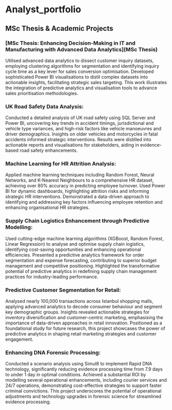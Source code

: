 # Analyst_portfolio

## MSc Thesis & Academic Projects
### [MSc Thesis: Enhancing Decision-Making in IT and Manufacturing with Advanced Data Analytics](MSc Thesis)
Utilised advanced data analytics to dissect customer inquiry datasets, employing clustering algorithms for segmentation 
and identifying inquiry cycle time as a key lever for sales conversion optimisation. Developed sophisticated Power BI 
visualisations to distil complex datasets into actionable insights, facilitating strategic sales targeting. This work 
illustrates the integration of predictive analytics and visualisation tools to advance sales prioritisation methodologies. 

### UK Road Safety Data Analysis:
Conducted a detailed analysis of UK road safety using SQL Server and Power BI, uncovering key trends in accident timings, jurisdictional and vehicle type variances, and high-risk factors like vehicle manoeuvres and driver demographics. Insights on older vehicles and motorcycles in fatal accidents informed strategic interventions. Results were distilled into actionable reports and visualisations for stakeholders, aiding in evidence-based road safety enhancements.

### Machine Learning for HR Attrition Analysis:
Applied machine learning techniques including Random Forest, Neural Networks, and K-Nearest Neighbours to a 
comprehensive HR dataset, achieving over 80% accuracy in predicting employee turnover. Used Power BI for dynamic 
dashboards, highlighting attrition risks and informing strategic HR interventions. Demonstrated a data-driven approach 
to identifying and addressing key factors influencing employee retention and enhancing organisational HR strategies. 

### Supply Chain Logistics Enhancement through Predictive Modelling:
Used cutting-edge machine learning algorithms (XGBoost, Random Forest, Linear Regression) to analyse and optimise 
supply chain logistics, identifying cost-saving opportunities and enhancing operational efficiencies. Presented a 
predictive analytics framework for order segmentation and expense forecasting, contributing to superior budget 
management and competitive positioning. Highlighted the transformative potential of predictive analytics in redefining 
supply chain management practices for industry-leading performance. 

### Predictive Customer Segmentation for Retail:
Analysed nearly 100,000 transactions across Istanbul shopping malls, applying advanced analytics to decode consumer 
behaviour and segment key demographic groups. Insights revealed actionable strategies for inventory diversification 
and customer-centric marketing, emphasising the importance of data-driven approaches in retail innovation. Positioned 
as a foundational study for future research, this project showcases the power of predictive analytics in shaping retail 
marketing strategies and customer engagement.

### Enhancing DNA Forensic Processing:
Conducted a scenario analysis using Simul8 to implement Rapid DNA technology, significantly reducing evidence processing time from 7.9 days to under 1 day in optimal conditions. Achieved a substantial ROI by modelling several operational enhancements, including courier services and 24/7 operations, demonstrating cost-effective strategies to support faster criminal convictions. This project underscores the potential of operational adjustments and technology upgrades in forensic science for streamlined evidence processing.  




